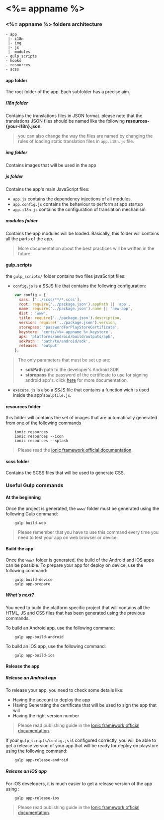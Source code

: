 # <%= appname %>

### <%= appname %> folders architecture

	- app
	 |- i18n
	 |- img
	 |- js
	 |- modules
	- gulp_scripts
	- hooks
	- resources
	- scss

#### app folder
The root folder of the app. Each subfolder has a precise aim.

##### i18n folder
Contains the translations files in JSON format.
please note that the translations JSON files should be named like the following **resources-{your-i18n}.json**.
>you can also change the way the files are named by changing the rules of loading static translation files in `app.i18n.js` file.

##### img folder
Contains images that will be used in the app

##### js folder
Contains the app's main JavaScript files:

- `app.js`  contains the dependency injections of all modules.
- `app.config.js` contains the behaviour to perform at app startup
- `app.i18n.js` contains the configuration of translation mechanism

##### modules folder
Contains the app modules will be loaded. Basically, this folder will contains all the parts of the app.
> More documentation about the best practices will be written in the future.

#### gulp_scripts
the ``gulp_scripts/`` folder contains two files javaScript files:

- ``config.js`` is a SSJS file that contains the following configuration:

```javascript
	var config = {
	  sass: ['../scss/**/*.scss'],
	  root: require('../package.json').appPath || 'app',
	  name: require('../package.json').name || 'new-app',
	  dist : 'www',
	  title: require('../package.json').description,
	  version: require('../package.json').version,
	  storepass: 'passwordForPlayStoreCertificate',
	  keystore: 'certs/<%= appname %>.keystore',
	  apk: 'platforms/android/build/outputs/apk',
	  sdkPath : 'path/to/android/sdk',
	  releases: 'output'
	};

```
>The only parameters that must be set up are:
> - **sdkPath** path to the developer's Android SDK
> - **storepass** the password of the certificate to use for signing android app's. click [here](https://developer.android.com/studio/publish/app-signing.html#signing-manually)  for more documentation.

- ``execute.js`` is also a SSJS file that contains a function wich is used inside the app's``Gulpfile.js``.

#### resources folder
this folder will contains the set of images that are automatically generated from one of the following commands
```shell
	ionic resources
	ionic resources --icon
	ionic resources --splash
```
>Please read the [ionic framework official documentation](http://ionicframework.com/docs/cli/icon-splashscreen.html).

#### scss folder
Contains the SCSS files that will be used to generate CSS.

### Useful Gulp commands

#### At the beginning
Once the project is generated, the ``www/`` folder must be generated using the following Gulp command:

```shell
	gulp build-web
```

> Please remember that you have to use this command every time you need to test your app on web browser or device.

#### Build the app
Once the ``www/`` folder is generated, the build of the Android and iOS apps can be possible. To prepare your app for deploy on device, use the following command:

```shell
	gulp build-device
	gulp app-prepare
```

##### What's next?
You need to build the platform specific project that will contains all the HTML, JS and CSS files that has been generated using the previous commands.

To build an Android app, use the following command:

```shell
	gulp app-build-android
```
To build an iOS app, use the following command:
```shell
	gulp app-build-ios
```
#### Release the app
##### Release an Android app
To release your app, you need to check some details like:

* Having the account to deploy the app
* Having Generating the certificate that will be used to sign the app that will
* Having the right version number

>Please read publishing guide in the [Ionic framework official documentation](https://ionicframework.com/docs/guide/publishing.html).

If your ``gulp_scripts/config.js`` is configured correctly, you will be able to get a release version of your app that will be ready for deploy on playstore using the following command:

```shell
	gulp app-release-android
```

##### Release an iOS app
For iOS developers, it is much easier to get a release version of the app using :

```shell
	gulp app-release-ios
```
>Please read publishing guide in the [Ionic framework official documentation](https://ionicframework.com/docs/guide/publishing.html).